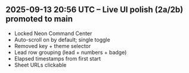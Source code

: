 
## 2025-09-13 20:56 UTC – Live UI polish (2a/2b) promoted to main
- Locked Neon Command Center
- Auto-scroll on by default; single toggle
- Removed key + theme selector
- Lead row grouping (lead + numbers + badge)
- Elapsed timestamps from first start
- Sheet URLs clickable

